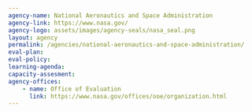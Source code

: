 ```yaml
---
agency-name: National Aeronautics and Space Administration
agency-link: https://www.nasa.gov/
agency-logo: assets/images/agency-seals/nasa_seal.png
layout: agency
permalink: /agencies/national-aeronautics-and-space-administration/
eval-plan:
eval-policy:
learning-agenda:
capacity-assesment:
agency-offices:
    - name: Office of Evaluation
      link: https://www.nasa.gov/offices/ooe/organization.html
---
```

